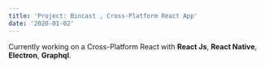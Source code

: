 ```yaml
---
title: 'Project: Bincast , Cross-Platform React App'
date: '2020-01-02'
---
```


Currently working on a Cross-Platform React with **React Js**, **React Native**, **Electron**, **Graphql**.